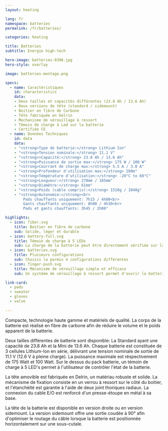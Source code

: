```yaml
---
layout: heating

lang: fr
namespace: batteries
permalink: /fr/batteries/

categories: heating

title: Batteries
subtitle: Energie high-tech

hero-image: batteries-0396.jpg
hero-style: overlay

image: batteries-montage.png

specs:
  - name: Caractéristiques
    id: characteristics
    data:
    - Deux tailles et capacités différentes (23.8 Ah / 13.6 Ah)
    - Deux versions de tête (standard / sidemount)
    - Boitier en fibre de Carbone
    - Tête fabriquée en Delrin
    - Mechanisme de vérouillage à ressort
    - Témoin de charge à Led sur la batterie
    - Certifiée CE
  - name: Données Techniques
    id: data
    data:
    - "<strong>Type de batterie:</strong> Lithium Ion"
    - "<strong>Tension nominale:</strong> 11.1 V"
    - "<strong>>Capacité:</strong> 23.8 Ah / 13.6 Ah"
    - "<strong>Puissance de sortie max:</strong> 175 W / 100 W"
    - "<strong>Courrant de charge max:</strong> 5.5 A / 3.0 A"
    - "<strong>Profondeur d'utilisation max:</strong> 200m"
    - "<strong>Température d'utilisation:</strong> -20°C to 60°C"
    - "<strong>Longueur:</strong> 270mm / 185mm"
    - "<strong>Diamètre:</strong> 61mm"
    - "<strong>Poids (cable compris):</strong> 1510g / 1040g"
    - "<strong>Autonomie:</strong><br>
        Pads chauffants uniquement: 7h15 / 4h00<br>
        Gants chauffants uniquement: 8h00 / 4h30<br>
        Pads et gants chauffants: 3h45 / 2h00"

highlights:
  - icon: fiber.svg
    title: Boitier en fibre de carbone
    sub: Solide, léger et durable
  - icon: battery-full.svg
    title: Témoin de charge à 5 LEDs
    sub: La charge de la batterie peut être directement vérifiée sur la batterie
  - icon: batteries.svg
    title: Plusieurs configurations
    sub: Choisis la parmis 4 configurations différentes
  - icon: finger-push.svg
    title: Mécanisme de vérouillage simple et efficace
    sub: Un système de vérouillage à ressort permet d'ouvrir la batterie facilement

link-card:
  - pads
  - sweater
  - gloves
  - valve
  
---
```

Compacte, technologie haute gamme et matériels de qualité. La corps de la batterie est réalisé en fibre de carbone afin de réduire le volume et le poids apparent de la batterie.

Deux tailles différentes de batterie sont disponible: La Standard ayant une capacité de 23.8 Ah et la Mini de 13.6 Ah. Chaque batterie est constituée de 3 cellules Lithium-Ion en série, délivrant une tension nominale de sortie de 11.1 V (12.6 V à pleine charge). La puissance maximale est réspectivement de 175 Watt et 100 Watt. Sur le dessus du pack batterie, un témoin de charge à 5 LED's permet à l'utilisateur de contrôler l'état de la batterie.

La tête amovible est fabriquée en Delrin, un matériau robuste et solide. La mécanisme de fixation consiste en un verrou à ressort sur le côté du boitier, et l'étanchéité est garantie à l'aide de deux joint thoriques radiaux. La connexion du cable E/O est renforcé d'un presse-étoupe en métal à sa base.

La tête de la batterie est disponible en version droite ou en version sidemount. La version sidemount offre une sortie coudée à 90° afin d'optimiser le routage du câble lorsque la batterie est positionnée horizontalement sur une sous-cutale.